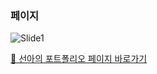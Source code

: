 ### 페이지

![Slide1](https://github.com/sonah5009/sonah5009.github.io/assets/95205446/3d9e0f05-f1f1-4a54-a669-716ba2d18a31)

[🎉 선아의 포트폴리오 페이지 바로가기](https://sonah5009.github.io/dist/)

